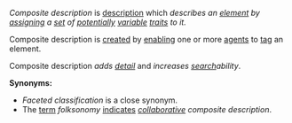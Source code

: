 *Composite description* is [description](https://github.com/gcassel/Modular-Organization-Terminology/blob/master/terms/describe.md) which *describes an [element](https://github.com/gcassel/Modular-Organization-Terminology/blob/master/terms/element.md) by [assigning](https://github.com/gcassel/Modular-Organization-Terminology/blob/master/terms/assign.md) a [set](https://github.com/gcassel/Modular-Organization-Terminology/blob/master/terms/set.md) of [potentially](https://github.com/gcassel/Modular-Organization-Terminology/blob/master/terms/potential.md) [variable](https://github.com/gcassel/Modular-Organization-Terminology/blob/master/terms/variable.md) [traits](https://github.com/gcassel/Modular-Organization-Terminology/blob/master/terms/trait.md) to it.*
		
Composite description is [created](https://github.com/gcassel/Modular-Organization-Terminology/blob/master/terms/create.md) by [enabling](https://github.com/gcassel/Modular-Organization-Terminology/blob/master/terms/enable.md) one or more [agents](https://github.com/gcassel/Modular-Organization-Terminology/blob/master/terms/agent.md) to [tag](https://github.com/gcassel/Modular-Organization-Terminology/blob/master/terms/tag.md) an element.
		
Composite description *adds [detail](https://github.com/gcassel/Modular-Organization-Terminology/blob/master/terms/detail.md)* and *increases [search](https://github.com/gcassel/Modular-Organization-Terminology/blob/master/terms/search.md)ability*.
		
**Synonyms:**  
* *Faceted classification* is a close synonym.
* The [term](https://github.com/gcassel/Modular-Organization-Terminology/blob/master/terms/term.md) *folksonomy* [indicates](https://github.com/gcassel/Modular-Organization-Terminology/blob/master/terms/indicate.md) *[collaborative](https://github.com/gcassel/Modular-Organization-Terminology/blob/master/terms/collaboration.md) composite description*.
